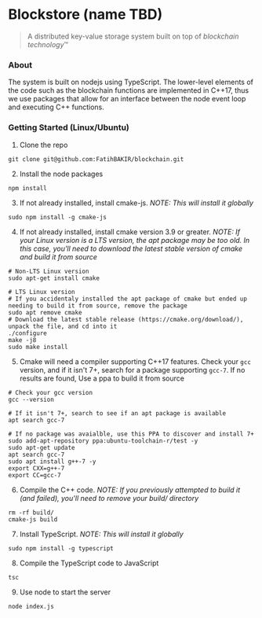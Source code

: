 # Blockstore (name TBD)

>A distributed key-value storage system built on top of *blockchain technology*™

### About

The system is built on nodejs using TypeScript. The lower-level elements of the code such as the blockchain functions are implemented in C++17, thus we use packages that allow for an interface between the node event loop and executing C++ functions.

### Getting Started (Linux/Ubuntu)

1. Clone the repo
```
git clone git@github.com:FatihBAKIR/blockchain.git
```

2. Install the node packages
```
npm install
```

3. If not already installed, install cmake-js. *NOTE: This will install it globally*
```
sudo npm install -g cmake-js
```

4. If not already installed, install cmake version 3.9 or greater. *NOTE: If your Linux version is a LTS version, the apt package may be too old. In this case, you'll need to download the latest stable version of cmake and build it from source*
```
# Non-LTS Linux version
sudo apt-get install cmake

# LTS Linux version
# If you accidentaly installed the apt package of cmake but ended up needing to build it from source, remove the package
sudo apt remove cmake
# Download the latest stable release (https://cmake.org/download/), unpack the file, and cd into it
./configure
make -j8
sudo make install
```

5. Cmake will need a compiler supporting C++17 features. Check your `gcc` version, and if it isn't 7+, search for a package supporting `gcc-7`. If no results are found, Use a ppa to build it from source
```
# Check your gcc version
gcc --version

# If it isn't 7+, search to see if an apt package is available
apt search gcc-7

# If no package was avaialble, use this PPA to discover and install 7+
sudo add-apt-repository ppa:ubuntu-toolchain-r/test -y
sudo apt-get update
apt search gcc-7
sudo apt install g++-7 -y
export CXX=g++-7
export CC=gcc-7
```

6. Compile the C++ code. *NOTE: If you previously attempted to build it (and failed), you'll need to remove your build/ directory*
```
rm -rf build/
cmake-js build
```

7. Install TypeScript. *NOTE: This will install it globally*
```
sudo npm install -g typescript
```

8. Compile the TypeScript code to JavaScript
```
tsc
```

9. Use node to start the server
```
node index.js
```